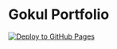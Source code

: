 # Gokul Portfolio
[![Deploy to GitHub Pages](https://github.com/gokulvenkats/gokulvenkats.github.io/actions/workflows/deploy.yml/badge.svg)](https://github.com/gokulvenkats/gokulvenkats.github.io/actions/workflows/deploy.yml)